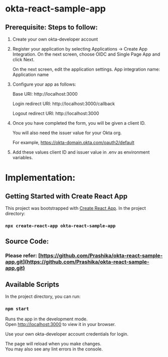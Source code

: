 # okta-react-sample-app
## Prerequisite: Steps to follow:
1. Create your own okta-developer account

2. Register your application by selecting Applications -> Create App Integration. On the next screen, choose OIDC and Single Page App and click Next.

   On the next screen, edit the application settings. 
   App integration name: Application name 

3. Configure your app as follows:

   Base URI: http://localhost:3000
  
   Login redirect URI: http://localhost:3000/callback
  
   Logout redirect URI: http://localhost:3000

4. Once you have completed the form, you will be given a client ID. 

   You will also need the issuer value for your Okta org. 
   
   For example, https://okta-domain.okta.com/oauth2/default

5. Add these values client ID and issuer value in .env as environment variables.

# Implementation:

## Getting Started with Create React App

This project was bootstrapped with [Create React App](https://github.com/facebook/create-react-app).
In the project directory:

### `npx create-react-app okta-react-sample-app`

## Source Code:
### Please refer: [https://github.com/Prashika/okta-react-sample-app.git](https://github.com/Prashika/okta-react-sample-app.git)

## Available Scripts

In the project directory, you can run:

### `npm start`

Runs the app in the development mode.\
Open [http://localhost:3000](http://localhost:3000) to view it in your browser.

Use your own okta-developer account credentials for login.

The page will reload when you make changes.\
You may also see any lint errors in the console.
